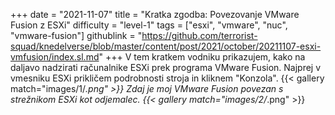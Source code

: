 +++
date = "2021-11-07"
title = "Kratka zgodba: Povezovanje VMware Fusion z ESXi"
difficulty = "level-1"
tags = ["esxi", "vmware", "nuc", "vmware-fusion"]
githublink = "https://github.com/terrorist-squad/knedelverse/blob/master/content/post/2021/october/20211107-esxi-vmfusion/index.sl.md"
+++
V tem kratkem vodniku prikazujem, kako na daljavo nadzirati računalnike ESXi prek programa VMware Fusion. Najprej v vmesniku ESXi prikličem podrobnosti stroja in kliknem "Konzola".
{{< gallery match="images/1/*.png" >}}
Zdaj je moj VMware Fusion povezan s strežnikom ESXi kot odjemalec.
{{< gallery match="images/2/*.png" >}}
